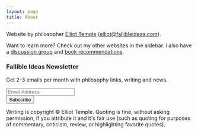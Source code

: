 ```yaml
---
layout: page
title: About
---
```


Website by philosopher [Elliot Temple](https://elliottemple.com) ([elliot@fallibleideas.com](mailto:elliot@fallibleideas.com)).

Want to learn more? Check out my other websites in the sidebar. I also have a [discussion group](https://fallibleideas.com/discussion-info) and [book recommendations](https://fallibleideas.com/books).

<!-- Begin MailChimp Signup Form -->
<link href="https://cdn-images.mailchimp.com/embedcode/classic-10_7.css" rel="stylesheet" type="text/css">

<div id="mc_embed_signup">
<form action="https://fallibleideas.us14.list-manage.com/subscribe/post?u=b2e8e68c5818e273d86964fc1&amp;id=9a450fabc1" method="post" id="mc-embedded-subscribe-form" name="mc-embedded-subscribe-form" class="validate" target="_blank" novalidate>
    <div id="mc_embed_signup_scroll">
	<h3>Fallible Ideas Newsletter</h3>
	<p>Get 2-3 emails per month with philosophy links, writing and news.</p>
<div class="mc-field-group">
	<input type="email" value="" name="EMAIL" class="required email" id="mce-EMAIL" placeholder="Email Address">
</div>
	<div id="mce-responses" class="clear">
		<div class="response" id="mce-error-response" style="display:none"></div>
		<div class="response" id="mce-success-response" style="display:none"></div>
	</div>    <!-- real people should not fill this in and expect good things - do not remove this or risk form bot signups-->
    <div style="position: absolute; left: -5000px;" aria-hidden="true"><input type="text" name="b_b2e8e68c5818e273d86964fc1_9a450fabc1" tabindex="-1" value=""></div>
    <div class="clear"><input type="submit" value="Subscribe" name="subscribe" id="mc-embedded-subscribe" class="button"></div>
    </div>
</form>
</div>

<!--End mc_embed_signup-->

<p>Writing is copyright &copy; Elliot Temple. Quoting is fine, without asking permission, if you attribute it and it's fair use (such as quoting for purposes of commentary, criticism, review, or highlighting favorite quotes).</p>